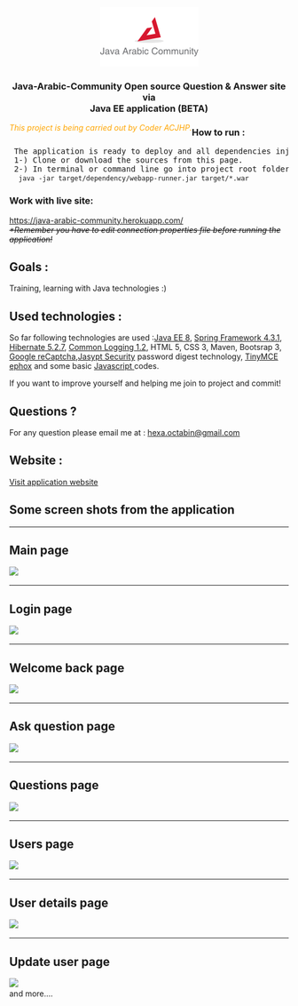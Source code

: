 <div align="center">
  <img src="https://github.com/Coder-ACJHP/Java-Arabic-Community/blob/master/WebContent/resources/images/Logo.png">
   <h3> 
    Java-Arabic-Community Open source Question &amp; Answer site via <br/>Java EE application (BETA)
  </h3>
   <label style="font-style: oblique; color:#ffa500; float:left;"> This project is being carried out by Coder ACJHP.</label>
</div>
<h3>How to run : </h3>
<pre>
 The application is ready to deploy and all dependencies injected (database, server etc.) just you need :
 1-) Clone or download the sources from this page.
 2-) In terminal or command line go into project root folder and copy this line to run :
  <code>java -jar target/dependency/webapp-runner.jar target/*.war</code>
</pre>

<h3>Work with live site: </h3> <a href="https://java-arabic-community.herokuapp.com/AllQuestions">https://java-arabic-community.herokuapp.com/</a><br>
<del><i>*Remember you have to edit connection properties file before running the application!</i></del>

<h2>Goals :</h2> 
Training, learning with Java technologies :)

<h2> Used technologies :</h2> 
So far following technologies are used :<a href="https://blogs.oracle.com/java/java-ee-8-overview">Java EE 8</a>, <a href="https://spring.io/">Spring Framework 4.3.1</a>, <a href="http://hibernate.org/orm/documentation/5.0/">Hibernate 5.2.7</a>, <a href="https://commons.apache.org/proper/commons-logging/">Common Logging 1.2</a>, HTML 5, CSS 3, Maven, Bootsrap 3,
<a href="https://www.google.com/recaptcha/intro/invisible.html">Google reCaptcha</a>,<a href="http://jasypt.org/">Jasypt Security</a> password digest technology, 
<a href="https://www.tinymce.com/">TinyMCE ephox</a> and some basic <a href="https://www.javascript.com/">Javascript </a>codes.

If you want to improve yourself and helping me join to project and commit!

<h2> Questions ?</h2> 
For any question please email me at : <a href="mailto:hexa.octabin@gmail.com">hexa.octabin@gmail.com</a>

<h2> Website : </h2> 
<a href="https://coder-acjhp.github.io/Java-Arabic-Community/">Visit application website</a>
<h2>Some screen shots from the application</h2>
<hr>
<h2>Main page</h2>
<img src="https://github.com/Coder-ACJHP/Java-Arabic-Community/blob/master/src/com/community/web/screenshot/mainPage.png">
<hr>
<h2>Login page</h2>
<img src="https://github.com/Coder-ACJHP/Java-Arabic-Community/blob/master/src/com/community/web/screenshot/login.png">
<hr>
<h2>Welcome back page</h2>
<img src="https://github.com/Coder-ACJHP/Java-Arabic-Community/blob/master/src/com/community/web/screenshot/welcomeBack.png">
<hr>
<h2>Ask question page</h2>
<img src="https://github.com/Coder-ACJHP/Java-Arabic-Community/blob/master/src/com/community/web/screenshot/askQuestion.png">
<hr>
<h2>Questions page</h2>
<img src="https://github.com/Coder-ACJHP/Java-Arabic-Community/blob/master/src/com/community/web/screenshot/questions.png">
<hr>
<h2>Users page</h2>
<img src="https://github.com/Coder-ACJHP/Java-Arabic-Community/blob/master/src/com/community/web/screenshot/users.png">
<hr>
<h2>User details page</h2>
<img src="https://github.com/Coder-ACJHP/Java-Arabic-Community/blob/master/src/com/community/web/screenshot/userDetails.png">
<hr>
<h2>Update user page</h2>
<img src="https://github.com/Coder-ACJHP/Java-Arabic-Community/blob/master/src/com/community/web/screenshot/updateUser.png">
<br>
and more....
